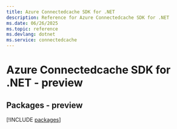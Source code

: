 ```yaml
---
title: Azure Connectedcache SDK for .NET
description: Reference for Azure Connectedcache SDK for .NET
ms.date: 06/26/2025
ms.topic: reference
ms.devlang: dotnet
ms.service: connectedcache
---
```

# Azure Connectedcache SDK for .NET - preview
## Packages - preview
[!INCLUDE [packages](connectedcache-index.md)]